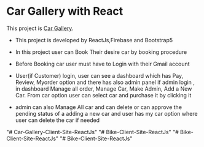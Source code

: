 # Car Gallery with React

This project is [Car Gallery](https://car-gallery-reactjs.web.app/).


* This project is developed by ReactJs,Firebase and Bootstrap5

* In this project user can Book Their desire car by booking procedure

* Before Booking car user must have to Login with their Gmail account

* User(if Customer) login, user can see a dashboard which has Pay, Review, Myorder option and there has also admin panel if admin login , in dashboard Manage all order, Manage Car, Make Admin, Add a New Car. From car option user can select car and purchase it by clicking it

* admin can also Manage All car and can delete or can approve the pending status of a adding a new car and user has my car option  where user can delete the car if needed

"# Car-Gallery-Client-Site-ReactJs" 
"# Bike-Client-Site-ReactJs" 
"# Bike-Client-Site-ReactJs" 
"# Bike-Client-Site-ReactJs" 
